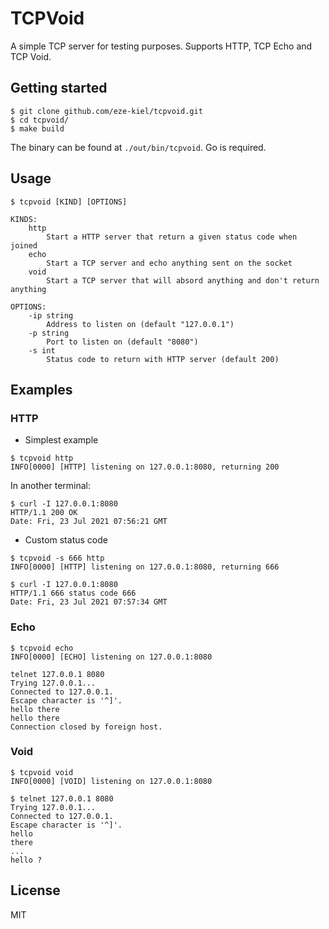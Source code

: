# TCPVoid

A simple TCP server for testing purposes. Supports HTTP, TCP Echo and TCP Void.

## Getting started

```
$ git clone github.com/eze-kiel/tcpvoid.git
$ cd tcpvoid/
$ make build
```

The binary can be found at `./out/bin/tcpvoid`.
Go is required.

## Usage

```
$ tcpvoid [KIND] [OPTIONS]

KINDS:
    http
        Start a HTTP server that return a given status code when joined
    echo
        Start a TCP server and echo anything sent on the socket
    void
        Start a TCP server that will absord anything and don't return anything

OPTIONS:
    -ip string
        Address to listen on (default "127.0.0.1")
    -p string
        Port to listen on (default "8080")
    -s int
        Status code to return with HTTP server (default 200)
```

## Examples

### HTTP

* Simplest example

```
$ tcpvoid http
INFO[0000] [HTTP] listening on 127.0.0.1:8080, returning 200
```

In another terminal:

```
$ curl -I 127.0.0.1:8080
HTTP/1.1 200 OK
Date: Fri, 23 Jul 2021 07:56:21 GMT
```

* Custom status code

```
$ tcpvoid -s 666 http
INFO[0000] [HTTP] listening on 127.0.0.1:8080, returning 666
```

```
$ curl -I 127.0.0.1:8080
HTTP/1.1 666 status code 666
Date: Fri, 23 Jul 2021 07:57:34 GMT
```

### Echo

```
$ tcpvoid echo
INFO[0000] [ECHO] listening on 127.0.0.1:8080
```

```
telnet 127.0.0.1 8080
Trying 127.0.0.1...
Connected to 127.0.0.1.
Escape character is '^]'.
hello there
hello there
Connection closed by foreign host.
```

### Void

```
$ tcpvoid void
INFO[0000] [VOID] listening on 127.0.0.1:8080 
```

```
$ telnet 127.0.0.1 8080
Trying 127.0.0.1...
Connected to 127.0.0.1.
Escape character is '^]'.
hello
there
...
hello ?
```

## License

MIT

